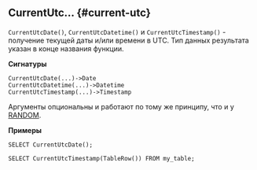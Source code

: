 ## CurrentUtc... {#current-utc}

`CurrentUtcDate()`, `CurrentUtcDatetime()` и `CurrentUtcTimestamp()` - получение текущей даты и/или времени в UTC. Тип данных результата указан в конце названия функции.

**Сигнатуры**
```
CurrentUtcDate(...)->Date
CurrentUtcDatetime(...)->Datetime
CurrentUtcTimestamp(...)->Timestamp
```

Аргументы опциональны и работают по тому же принципу, что и у [RANDOM](../../basic.md#random).

**Примеры**
``` yql
SELECT CurrentUtcDate();
```
``` yql
SELECT CurrentUtcTimestamp(TableRow()) FROM my_table;
```
